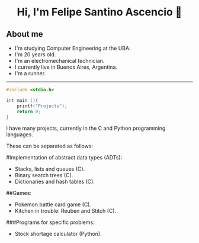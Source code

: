 <div align="center">
<h1 align="center">Hi, I'm Felipe Santino Ascencio 👋
</div>

## About me

- I'm studying Computer Engineering at the UBA.
- I'm 20 years old.
- I'm an electromechanical technician.
- I currently live in Buenos Aires, Argentina.
- I'm a runner.

---

```c
#include <stdio.h>

int main (){
    printf("Projects");
    return 0;
}
```

I have many projects, currently in the C and Python programming languages.

These can be separated as follows:

#Implementation of abstract data types (ADTs):
- Stacks, lists and queues (C).
- Binary search trees (C).
- Dictionaries and hash tables (C).

##Games:
- Pokemon battle card game (C).
- Kitchen in trouble: Reuben and Stitch (C).


###Programs for specific problems:
- Stock shortage calculator (Python).
